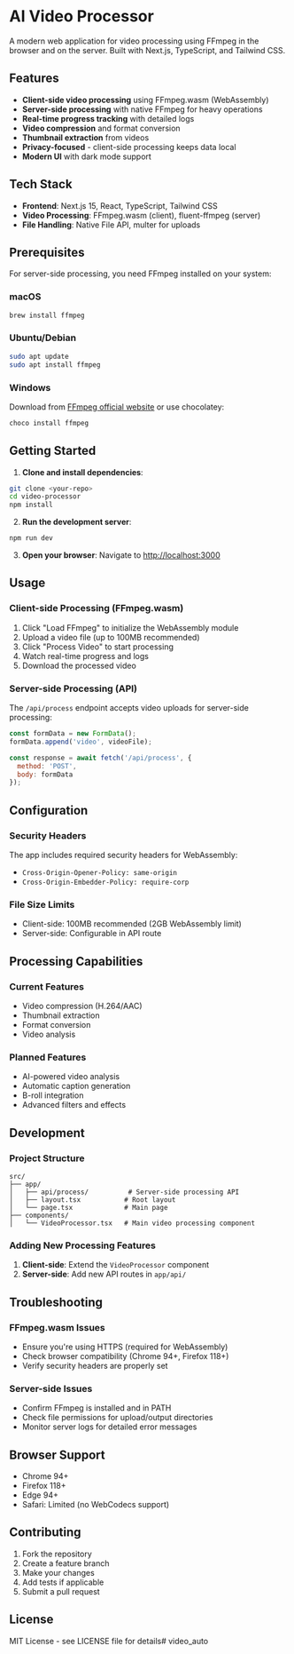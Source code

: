 # AI Video Processor

A modern web application for video processing using FFmpeg in the browser and on the server. Built with Next.js, TypeScript, and Tailwind CSS.

## Features

- **Client-side video processing** using FFmpeg.wasm (WebAssembly)
- **Server-side processing** with native FFmpeg for heavy operations
- **Real-time progress tracking** with detailed logs
- **Video compression** and format conversion
- **Thumbnail extraction** from videos
- **Privacy-focused** - client-side processing keeps data local
- **Modern UI** with dark mode support

## Tech Stack

- **Frontend**: Next.js 15, React, TypeScript, Tailwind CSS
- **Video Processing**: FFmpeg.wasm (client), fluent-ffmpeg (server)
- **File Handling**: Native File API, multer for uploads

## Prerequisites

For server-side processing, you need FFmpeg installed on your system:

### macOS
```bash
brew install ffmpeg
```

### Ubuntu/Debian
```bash
sudo apt update
sudo apt install ffmpeg
```

### Windows
Download from [FFmpeg official website](https://ffmpeg.org/download.html) or use chocolatey:
```bash
choco install ffmpeg
```

## Getting Started

1. **Clone and install dependencies**:
```bash
git clone <your-repo>
cd video-processor
npm install
```

2. **Run the development server**:
```bash
npm run dev
```

3. **Open your browser**:
Navigate to [http://localhost:3000](http://localhost:3000)

## Usage

### Client-side Processing (FFmpeg.wasm)
1. Click "Load FFmpeg" to initialize the WebAssembly module
2. Upload a video file (up to 100MB recommended)
3. Click "Process Video" to start processing
4. Watch real-time progress and logs
5. Download the processed video

### Server-side Processing (API)
The `/api/process` endpoint accepts video uploads for server-side processing:

```javascript
const formData = new FormData();
formData.append('video', videoFile);

const response = await fetch('/api/process', {
  method: 'POST',
  body: formData
});
```

## Configuration

### Security Headers
The app includes required security headers for WebAssembly:
- `Cross-Origin-Opener-Policy: same-origin`
- `Cross-Origin-Embedder-Policy: require-corp`

### File Size Limits
- Client-side: 100MB recommended (2GB WebAssembly limit)
- Server-side: Configurable in API route

## Processing Capabilities

### Current Features
- Video compression (H.264/AAC)
- Thumbnail extraction
- Format conversion
- Video analysis

### Planned Features
- AI-powered video analysis
- Automatic caption generation
- B-roll integration
- Advanced filters and effects

## Development

### Project Structure
```
src/
├── app/
│   ├── api/process/          # Server-side processing API
│   ├── layout.tsx           # Root layout
│   └── page.tsx             # Main page
├── components/
│   └── VideoProcessor.tsx   # Main video processing component
```

### Adding New Processing Features

1. **Client-side**: Extend the `VideoProcessor` component
2. **Server-side**: Add new API routes in `app/api/`

## Troubleshooting

### FFmpeg.wasm Issues
- Ensure you're using HTTPS (required for WebAssembly)
- Check browser compatibility (Chrome 94+, Firefox 118+)
- Verify security headers are properly set

### Server-side Issues
- Confirm FFmpeg is installed and in PATH
- Check file permissions for upload/output directories
- Monitor server logs for detailed error messages

## Browser Support

- Chrome 94+
- Firefox 118+
- Edge 94+
- Safari: Limited (no WebCodecs support)

## Contributing

1. Fork the repository
2. Create a feature branch
3. Make your changes
4. Add tests if applicable
5. Submit a pull request

## License

MIT License - see LICENSE file for details# video_auto
